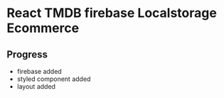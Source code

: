 # React TMDB  firebase Localstorage Ecommerce

## Progress
- firebase added
- styled component added
- layout added